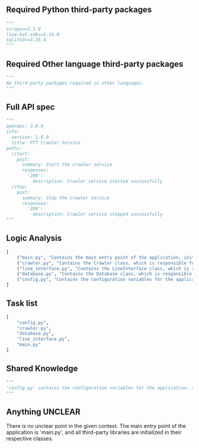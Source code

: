 ## Required Python third-party packages
```python
"""
scrapy==2.5.0
line-bot-sdk==1.19.0
sqlite3==3.35.4
"""
```

## Required Other language third-party packages
```python
"""
No third-party packages required in other languages.
"""
```

## Full API spec
```python
"""
openapi: 3.0.0
info:
  version: 1.0.0
  title: PTT Crawler Service
paths:
  /start:
    post:
      summary: Start the crawler service
      responses:
        '200':
          description: Crawler service started successfully
  /stop:
    post:
      summary: Stop the crawler service
      responses:
        '200':
          description: Crawler service stopped successfully
"""
```

## Logic Analysis
```python
[
    ("main.py", "Contains the main entry point of the application, initializes the Crawler, LineInterface, and Database objects, and handles the start and stop commands."),
    ("crawler.py", "Contains the Crawler class, which is responsible for scraping data from PTT. It should be implemented first as it is the core functionality of the service."),
    ("line_interface.py", "Contains the LineInterface class, which is responsible for sending and receiving messages via LINE. It depends on the Crawler class to provide the data to be sent."),
    ("database.py", "Contains the Database class, which is responsible for storing and retrieving data. It depends on the Crawler class to provide the data to be stored."),
    ("config.py", "Contains the configuration variables for the application. It should be implemented first as it is needed by all other classes.")
]
```

## Task list
```python
[
    "config.py",
    "crawler.py",
    "database.py",
    "line_interface.py",
    "main.py"
]
```

## Shared Knowledge
```python
"""
'config.py' contains the configuration variables for the application, such as the LINE bot API key, the SQLite database path, and the PTT board and keyword settings.
"""
```

## Anything UNCLEAR
There is no unclear point in the given context. The main entry point of the application is 'main.py', and all third-party libraries are initialized in their respective classes.
